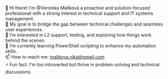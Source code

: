 👋 Hi there! I'm @Veronika Malíková a proactive and solution-focused professional with a strong interest in technical support and IT systems management.  
🎯 My goal is to bridge the gap between technical challenges and seamless user experiences.  
👀 I’m interested in L2 support, testing, and exploring how things work behind the scenes.  
🌱 I’m currently learning PowerShell scripting to enhance my automation skills.  
📫 How to reach me: malikova.nika@gmail.com  
⚡ Fun fact: I'm too introverted but thrive in problem-solving and technical discussions.  

